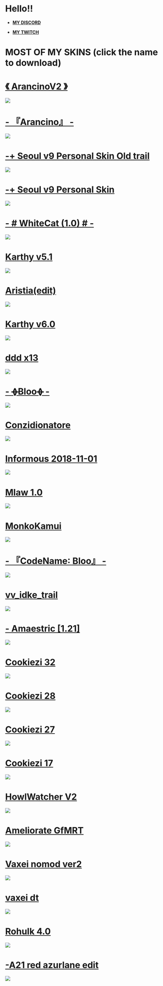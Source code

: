 # Hello!!
* [**MY DISCORD**](https://discord.com/invite/tzWdHW9cBt)

* [**MY TWITCH**](https://www.twitch.tv/arancino)

# MOST OF MY SKINS (click the name to download)


# [《 ArancinoV2 》](https://mega.nz/file/WWAgHRCJ#-KVmQ8H878yriiJ_EmU5AI1j1cpXIKuF70W0GRIwfSM)
![](https://i.imgur.com/huT9cl7.png)
# [-  『Arancino』  -](https://mega.nz/file/zGJAkICS#3OTomuhL3BNgFPjdStbqXCpwtr_PE8UqnHmrrbTHGyo)
![](https://i.imgur.com/qXwdVSu.png)
# [-+ Seoul v9 Personal Skin Old trail](https://shigeskinss.s-ul.eu/97eu8DIN)
![](https://i.imgur.com/hKeFcXv.png)
# [-+ Seoul v9 Personal Skin](https://shigeskinss.s-ul.eu/csrv6H29)
![](https://i.imgur.com/RBEwdpq.png)
# [- # WhiteCat (1.0) # -](https://www.mediafire.com/folder/3vnwgwe8vcsrv/WhiteCat)
![](https://skins.osuck.net/uploads/posts/2019-11/1573897221_3.jpg)
# [Karthy v5.1](https://www.mediafire.com/file/acjd8vi4e94mca1/Karthy_v5.1.osk/file)
![](https://skins.osuck.net/uploads/posts/2019-07/1562999852_screenshot5749.jpg)
# [Aristia(edit)](https://www.mediafire.com/file/wxh5t1xfa3kpncd/Aristia%28Edit%29.osk/file)
![](https://skins.osuck.net/uploads/posts/2019-02/1549355517_3.jpg)
# [Karthy v6.0](https://www.mediafire.com/file/xldyxj1td630hun/Karthy_v6.0.osk/file)
![](https://skins.osuck.net/uploads/posts/2019-12/1576166485_screenshot7438.jpg)
# [ddd x13](https://www.dropbox.com/s/88o6uyn4ojmge9f/ddd%20x13.osk?dl=1)
![](https://i.imgur.com/kaOHlDt.png)
# [- ᚖBlooᚖ -](https://www.mediafire.com/folder/k131nvpl5lf2i/-_%E1%9A%96Bloo%E1%9A%96_-)
![](https://skins.osuck.net/uploads/posts/2019-09/1569425902_screenshot6504.jpg)
# [Conzidionatore](https://mega.nz/file/EH5zTYqR#wQewa8YBSKMX5iVx_86f6K5OtGy4LRoTDrwfpkAO6pE)
![](https://i.imgur.com/qhZg6ko.png)
# [Informous 2018-11-01](https://www.mediafire.com/file/j5raovgx6jf8n6w/-_pinker_fusion_-.osk/file)
![](https://skins.osuck.net/uploads/posts/2018-11/1541245083_screenshot961.jpg)
# [Mlaw 1.0](https://puu.sh/CfL0o/0b290b54b7.osk)
![](https://skins.osuck.net/uploads/posts/2018-09/1537801729_rlv0zyq.jpg)
# [MonkoKamui](https://monko.s-ul.eu/8PR7w1pm)
![](https://i.imgur.com/ETZOdeS.png)
# [- 『CodeName∶ Bloo』 -](https://drive.google.com/file/d/1CXNBA3M_qIKpwWYp2oAC2RUjcW_QeWun/view)
![](https://i.imgur.com/WqP9Hes.png)
# [vv_idke_trail](https://mega.nz/file/bOxRySKY#2nr5okuv__k3ebXoCeUPrsYg0M-0VwVfaV-2CTC9O4A)
![](https://i.imgur.com/O9P9Zfl.png)
# [- Amaestric [1.21]](http://www.mediafire.com/file/wreuqmmkmve1201/-_Amaestric_%255B1.1%255D.osk/file)
![](https://skins.osuck.net/uploads/posts/2018-10/1538574954_screenshot450.jpg)
# [Cookiezi 32](https://circle-people.com/wp-content/Skins/Cookiezi/Cookiezi%2032%202018-08-01.osk)
![](https://shigeskinss.s-ul.eu/PN7J4qYy)
# [Cookiezi 28](https://circle-people.com/wp-content/Skins/Cookiezi/Cookiezi%2028%202018-02-04.osk)
![](https://shigeskinss.s-ul.eu/v3ZEQt6s)
# [Cookiezi 27](https://circle-people.com/wp-content/Skins/Cookiezi/Cookiezi%2027%202017-12-01.osk)
![](https://shigeskinss.s-ul.eu/fbzHxPNk)
# [Cookiezi 17](https://circle-people.com/wp-content/Skins/Cookiezi/Cookiezi%2017%202016-02-27.osk)
![](https://shigeskinss.s-ul.eu/QCnNRWem)
# [HowlWatcher V2](http://www.mediafire.com/file/jzq114qd1g3ci6y/howlwatcher-v2.osk/file)
![](https://skins.osuck.net/uploads/posts/2018-10/1539606062_screenshot565.jpg)
# [Ameliorate GfMRT](https://www.dropbox.com/s/p7bjet7mx93jzig/Ameliorate%28GfMRT%29.osk?dl=1)
![](https://i.imgur.com/YHKuyN9.png)
# [Vaxei nomod ver2](https://joofixd.s-ul.eu/RNQ0X5dB)
![](https://camo.githubusercontent.com/f6ccd2d69ca62d1736dd15dd3159227c8504e2fbbd6dbd40f23c34ee26b961fe/68747470733a2f2f6f73752e7070792e73682f73732f31343132333538342f66396536)
# [vaxei dt](http://www.mediafire.com/file/si3ggg8txs4w0bd/Vaxei+HD.osk/file)
![](https://i.imgur.com/WfJcQwo.png)
# [Rohulk 4.0](http://www.mediafire.com/file/jchup4bt5725awp/Rohulk_4.0.osk/file)
![](https://skins.osuck.net/uploads/posts/2019-05/1559304264_screenshot4866.jpg)
# [-A21 red azurlane edit](https://drive.google.com/file/d/1dyGTu5rU7xprmYkIETI1AYmWqDuWHNkD/view)
![](https://i.imgur.com/chXGO8X.png)
